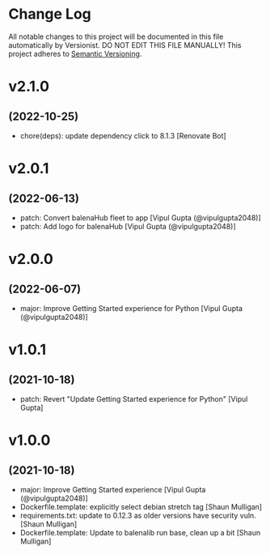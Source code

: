 # Change Log

All notable changes to this project will be documented in this file
automatically by Versionist. DO NOT EDIT THIS FILE MANUALLY!
This project adheres to [Semantic Versioning](http://semver.org/).

# v2.1.0
## (2022-10-25)

* chore(deps): update dependency click to 8.1.3 [Renovate Bot]

# v2.0.1
## (2022-06-13)

* patch: Convert balenaHub fleet to app [Vipul Gupta (@vipulgupta2048)]
* patch: Add logo for balenaHub [Vipul Gupta (@vipulgupta2048)]

# v2.0.0
## (2022-06-07)

* major: Improve Getting Started experience for Python [Vipul Gupta (@vipulgupta2048)]

# v1.0.1
## (2021-10-18)

* patch: Revert "Update Getting Started experience for Python" [Vipul Gupta]

# v1.0.0
## (2021-10-18)

* major: Improve Getting Started experience [Vipul Gupta (@vipulgupta2048)]
* Dockerfile.template: explicitly select debian stretch tag [Shaun Mulligan]
* requirements.txt: update to 0.12.3 as older versions have security vuln. [Shaun Mulligan]
* Dockerfile.template: Update to balenalib run base, clean up a bit [Shaun Mulligan]

